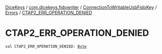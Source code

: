 [DiceKeys](../../../index.md) / [com.dicekeys.fidowriter](../../index.md) / [ConnectionToWritableUsbFidoKey](../index.md) / [Errors](index.md) / [CTAP2_ERR_OPERATION_DENIED](./-c-t-a-p2_-e-r-r_-o-p-e-r-a-t-i-o-n_-d-e-n-i-e-d.md)

# CTAP2_ERR_OPERATION_DENIED

`val CTAP2_ERR_OPERATION_DENIED: `[`Byte`](https://kotlinlang.org/api/latest/jvm/stdlib/kotlin/-byte/index.html)
